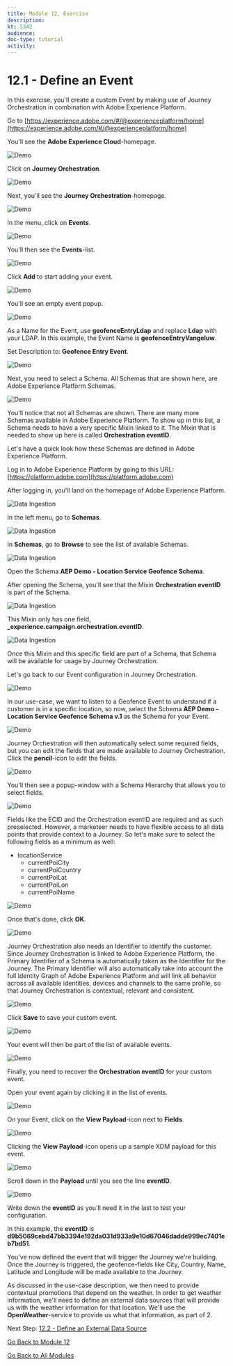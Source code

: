 ```yaml
---
title: Module 12, Exercise
description: 
kt: 5342
audience: 
doc-type: tutorial
activity: 
---
```


# 12.1 - Define an Event

In this exercise, you'll create a custom Event by making use of Journey Orchestration in combination with Adobe Experience Platform.

Go to [https://experience.adobe.com/#/@experienceplatform/home](https://experience.adobe.com/#/@experienceplatform/home)

You'll see the **Adobe Experience Cloud**-homepage.

![Demo](./images/aec.png)

Click on **Journey Orchestration**.

![Demo](./images/aecjo.png)

Next, you'll see the **Journey Orchestration**-homepage.

![Demo](./images/aecjoh.png)

In the menu, click on **Events**.

![Demo](./images/menuevents.png)

You'll then see the **Events**-list.

![Demo](./images/eventshome.png)

Click **Add** to start adding your event.

![Demo](./images/add.png)

You'll see an empty event popup.

![Demo](./images/emptyevent.png)

As a Name for the Event, use **geofenceEntryLdap** and replace **Ldap** with your LDAP. In this example, the Event Name is **geofenceEntryVangeluw**.

Set Description to: **Geofence Entry Event**.

![Demo](./images/evname.png)

Next, you need to select a Schema. All Schemas that are shown here, are Adobe Experience Platform Schemas.

![Demo](./images/evschema.png)

You'll notice that not all Schemas are shown. There are many more Schemas available in Adobe Experience Platform.
To show up in this list, a Schema needs to have a very specific Mixin linked to it. The Mixin that is needed to show up here is called **Orchestration eventID**.

Let's have a quick look how these Schemas are defined in Adobe Experience Platform.

Log in to Adobe Experience Platform by going to this URL: [https://platform.adobe.com](https://platform.adobe.com)

After logging in, you'll land on the homepage of Adobe Experience Platform.

![Data Ingestion](./images/home.png)

In the left menu, go to **Schemas**.

![Data Ingestion](./images/menuschemas.png)

In **Schemas**, go to **Browse** to see the list of available Schemas.

![Data Ingestion](./images/schemas.png)

Open the Schema **AEP Demo - Location Service Geofence Schema**.

After opening the Schema, you'll see that the Mixin **Orchestration eventID** is part of the Schema.

![Data Ingestion](./images/schemageo.png)

This Mixin only has one field, **_experience.campaign.orchestration.eventID**.

![Data Ingestion](./images/eventidmixin.png)

Once this Mixin and this specific field are part of a Schema, that Schema will be available for usage by Journey Orchestration.

Let's go back to our Event configuration in Journey Orchestration.

![Demo](./images/evschema.png)

In our use-case, we want to listen to a Geofence Event to understand if a customer is in a specific location, so now, select the Schema **AEP Demo - Location Service Geofence Schema v.1** as the Schema for your Event.

![Demo](./images/evschema1.png)

Journey Orchestration will then automatically select some required fields, but you can edit the fields that are made available to Journey Orchestration.
Click the **pencil**-icon to edit the fields.

![Demo](./images/editfields.png)

You'll then see a popup-window with a Schema Hierarchy that allows you to select fields.

![Demo](./images/popup.png)

Fields like the ECID and the Orchestration eventID are required and as such preselected.
However, a marketeer needs to have flexible access to all data points that provide context to a Journey. So let's make sure to select the following fields as a minimum as well:

* locationService
  * currentPoiCity
  * currentPoiCountry
  * currentPoiLat
  * currentPoiLon
  * currentPoiName

![Demo](./images/popupls.png)

Once that's done, click **OK**.

![Demo](./images/popupok.png)

Journey Orchestration also needs an Identifier to identify the customer. Since Journey Orchestration is linked to Adobe Experience Platform, the Primary Identifier of a Schema is automatically taken as the Identifier for the Journey.
The Primary Identifier will also automatically take into account the full Identity Graph of Adobe Experience Platform and will link all behavior across all available identities, devices and channels to the same profile, so that Journey Orchestration is contextual, relevant and consistent.

![Demo](./images/eventidentifier.png)

Click **Save** to save your custom event.

![Demo](./images/save.png)

Your event will then be part of the list of available events.

![Demo](./images/eventlist.png)

Finally, you need to recover the **Orchestration eventID** for your custom event.

Open your event again by clicking it in the list of events.

![Demo](./images/eventlist1.png)

On your Event, click on the **View Payload**-icon next to **Fields**.

![Demo](./images/fieldseye.png)

Clicking the **View Payload**-icon opens up a sample XDM payload for this event.

![Demo](./images/fieldseyepayload.png)

Scroll down in the **Payload** until you see the line **eventID**.

![Demo](./images/fieldseyepayloadev.png)

Write down the **eventID** as you'll need it in the last to test your configuration.

In this example, the **eventID** is **d9b5069cebd47bb3394e192da031d933a9e10d67046dadde999ec7401eb7bd51**.

You've now defined the event that will trigger the Journey we're building. Once the Journey is triggered, the geofence-fields like City, Country, Name, Latitude and Longitude will be made available to the Journey.

As discussed in the use-case description, we then need to provide contextual promotions that depend on the weather. In order to get weather information, we'll need to define an external data sources that will provide us with the weather information for that location. We'll use the **OpenWeather**-service to provide us what that information, as part of 2.

Next Step: [12.2 - Define an External Data Source](./ex2.md)

[Go Back to Module 12](journey-orchestration-external-weather-api-sms.md)

[Go Back to All Modules](../../README.md)
